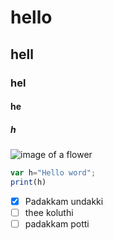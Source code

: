 # hello
## hell
### hel
#### he
##### h

![image of a flower](https://i.pinimg.com/originals/9d/23/1e/9d231e7e7dcaf8b87c43050311346303.jpg)

```javascript
var h="Hello word";
print(h)
```

- [x] Padakkam undakki
- [ ] thee koluthi
- [ ] padakkam potti
